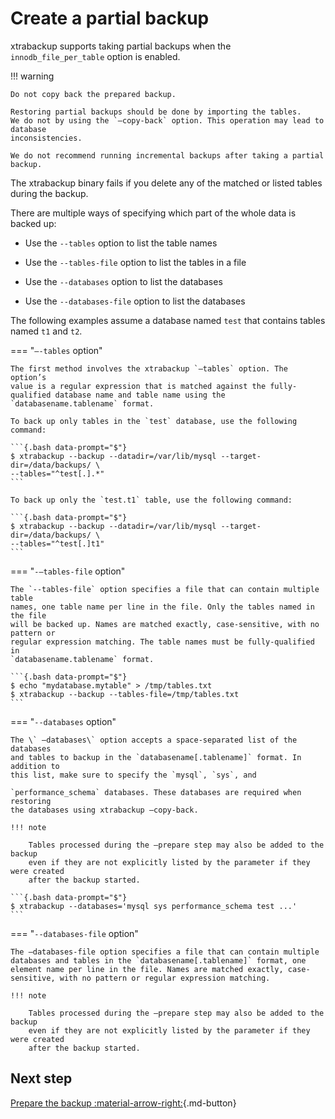 # Create a partial backup

xtrabackup supports taking partial backups when the
`innodb_file_per_table` option is enabled.

!!! warning

    Do not copy back the prepared backup.

    Restoring partial backups should be done by importing the tables.
    We do not by using the `–copy-back` option. This operation may lead to database
    inconsistencies.
    
    We do not recommend running incremental backups after taking a partial
    backup.

The xtrabackup binary fails if you delete any of the matched or listed tables during the backup.

There are multiple ways of specifying which part of the whole data is backed up:

* Use the `--tables` option to list the table names

* Use the `--tables-file` option to list the tables in a file

* Use the `--databases` option to list the databases

* Use the `--databases-file` option to list the databases

The following examples assume a database named `test` that contains tables named `t1` and `t2`.

=== "`–-tables` option"

    The first method involves the xtrabackup `–tables` option. The option’s
    value is a regular expression that is matched against the fully-qualified database name and table name using the `databasename.tablename` format.
    
    To back up only tables in the `test` database, use the following
    command:
    
    ```{.bash data-prompt="$"}
    $ xtrabackup --backup --datadir=/var/lib/mysql --target-dir=/data/backups/ \
    --tables="^test[.].*"
    ```
    
    To back up only the `test.t1` table, use the following command:
    
    ```{.bash data-prompt="$"}
    $ xtrabackup --backup --datadir=/var/lib/mysql --target-dir=/data/backups/ \
    --tables="^test[.]t1"
    ```

=== "`-–tables-file` option"

    The `--tables-file` option specifies a file that can contain multiple table
    names, one table name per line in the file. Only the tables named in the file
    will be backed up. Names are matched exactly, case-sensitive, with no pattern or
    regular expression matching. The table names must be fully-qualified in
    `databasename.tablename` format.
    
    ```{.bash data-prompt="$"}
    $ echo "mydatabase.mytable" > /tmp/tables.txt
    $ xtrabackup --backup --tables-file=/tmp/tables.txt
    ```

=== "`--databases` option"

    The \` –databases\` option accepts a space-separated list of the databases
    and tables to backup in the `databasename[.tablename]` format. In addition to
    this list, make sure to specify the `mysql`, `sys`, and
    
    `performance_schema` databases. These databases are required when restoring
    the databases using xtrabackup –copy-back.
    
    !!! note
       
        Tables processed during the –prepare step may also be added to the backup
        even if they are not explicitly listed by the parameter if they were created
        after the backup started.
    
    ```{.bash data-prompt="$"}
    $ xtrabackup --databases='mysql sys performance_schema test ...'
    ```

=== "`--databases-file` option"

    The –databases-file option specifies a file that can contain multiple
    databases and tables in the `databasename[.tablename]` format, one element name per line in the file. Names are matched exactly, case-sensitive, with no pattern or regular expression matching.
    
    !!! note
       
        Tables processed during the –prepare step may also be added to the backup
        even if they are not explicitly listed by the parameter if they were created
        after the backup started.

## Next step

[Prepare the backup :material-arrow-right:](prepare-partial-backup.md){.md-button}